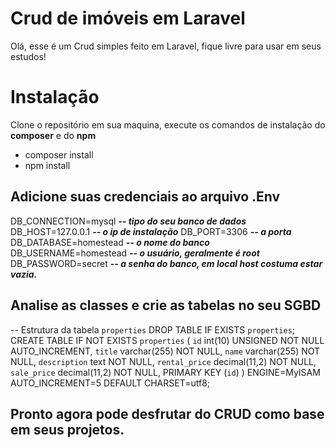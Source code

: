 # Crud de imóveis em Laravel

Olá, esse é um Crud simples feito em Laravel, fique livre para usar em seus estudos!


# Instalação

Clone o repositório em sua maquina, execute os comandos de instalação do **composer** e do **npm**

 - composer install
 - npm install

## Adicione suas credenciais ao arquivo .Env
DB_CONNECTION=mysql   ***-- tipo do seu banco de dados***
DB_HOST=127.0.0.1  ***-- o ip de instalação***
DB_PORT=3306  ***-- a porta***
DB_DATABASE=homestead ***-- o nome do banco***
DB_USERNAME=homestead  ***-- o usuário, geralmente é root***
DB_PASSWORD=secret ***-- a senha do banco, em local host costuma estar vazia.***
## Analise as classes e crie as tabelas no seu SGBD
-- Estrutura da tabela `properties`
DROP TABLE IF EXISTS `properties`;
CREATE TABLE IF NOT EXISTS `properties` (
  `id` int(10) UNSIGNED NOT NULL AUTO_INCREMENT,
  `title` varchar(255) NOT NULL,
  `name` varchar(255) NOT NULL,
  `description` text NOT NULL,
  `rental_price` decimal(11,2) NOT NULL,
  `sale_price` decimal(11,2) NOT NULL,
  PRIMARY KEY (`id`)
) ENGINE=MyISAM AUTO_INCREMENT=5 DEFAULT CHARSET=utf8;

## Pronto agora pode desfrutar do CRUD como base em seus projetos.

